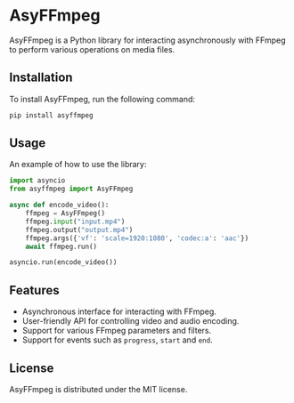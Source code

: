 # AsyFFmpeg

AsyFFmpeg is a Python library for interacting asynchronously with FFmpeg to perform various operations on media files.

## Installation

To install AsyFFmpeg, run the following command:

```bash
pip install asyffmpeg
```

## Usage
An example of how to use the library:
```python
import asyncio
from asyffmpeg import AsyFFmpeg

async def encode_video():
    ffmpeg = AsyFFmpeg()
    ffmpeg.input("input.mp4")
    ffmpeg.output("output.mp4")
    ffmpeg.args({'vf': 'scale=1920:1080', 'codec:a': 'aac'})
    await ffmpeg.run()

asyncio.run(encode_video())
```

## Features
* Asynchronous interface for interacting with FFmpeg.
* User-friendly API for controlling video and audio encoding.
* Support for various FFmpeg parameters and filters.
* Support for events such as `progress`, `start` and `end`.


## License
AsyFFmpeg is distributed under the MIT license.